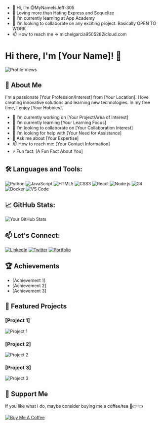 - 👋 Hi, I’m @MyNameIsJeff-305
- 👀 Loving more than Hating Express and Sequelize
- 🌱 I’m currently learning at App Academy
- 💞️ I’m looking to collaborate on any exciting project. Basically OPEN TO WORK
- 📫 How to reach me => michelgarcia9505282icloud.com

<!---
MyNameIsJeff-305/MyNameIsJeff-305 is a ✨ special ✨ repository because its `README.md` (this file) appears on your GitHub profile.
You can click the Preview link to take a look at your changes.
--->
# Hi there, I'm [Your Name]! 👋

![Profile Views](https://komarev.com/ghpvc/?username=your-github-username&color=green)

## 🚀 About Me
I'm a passionate [Your Profession/Interest] from [Your Location]. I love creating innovative solutions and learning new technologies. In my free time, I enjoy [Your Hobbies].

- 🔭 I’m currently working on [Your Project/Area of Interest]
- 🌱 I’m currently learning [Your Learning Focus]
- 👯 I’m looking to collaborate on [Your Collaboration Interest]
- 🤔 I’m looking for help with [Your Need for Assistance]
- 💬 Ask me about [Your Expertise]
- 📫 How to reach me: [Your Contact Information]
- ⚡ Fun fact: [A Fun Fact About You]

## 🛠️ Languages and Tools:
![Python](https://img.shields.io/badge/-Python-000?&logo=Python)
![JavaScript](https://img.shields.io/badge/-JavaScript-000?&logo=JavaScript)
![HTML5](https://img.shields.io/badge/-HTML5-000?&logo=HTML5)
![CSS3](https://img.shields.io/badge/-CSS3-000?&logo=CSS3)
![React](https://img.shields.io/badge/-React-000?&logo=React)
![Node.js](https://img.shields.io/badge/-Node.js-000?&logo=Node.js)
![Git](https://img.shields.io/badge/-Git-000?&logo=Git)
![Docker](https://img.shields.io/badge/-Docker-000?&logo=Docker)
![VS Code](https://img.shields.io/badge/-VS%20Code-000?&logo=Visual%20Studio%20Code)

## 📈 GitHub Stats:
![Your GitHub Stats](https://github-readme-stats.vercel.app/api?username=your-github-username&show_icons=true&theme=radical)

## 📫 Let's Connect:
[![LinkedIn](https://img.shields.io/badge/-LinkedIn-0077B5?&logo=linkedin&logoColor=white&link=https://www.linkedin.com/in/your-linkedin-username/)](https://www.linkedin.com/in/your-linkedin-username/)
[![Twitter](https://img.shields.io/badge/-Twitter-1DA1F2?&logo=twitter&logoColor=white&link=https://twitter.com/your-twitter-username/)](https://twitter.com/your-twitter-username/)
[![Portfolio](https://img.shields.io/badge/-Portfolio-000?&logo=portfolio&logoColor=white&link=https://your-portfolio.com/)](https://your-portfolio.com/)

## 🏆 Achievements
- [Achievement 1]
- [Achievement 2]
- [Achievement 3]

## 🌟 Featured Projects
### [Project 1]
![Project 1](https://github-readme-stats.vercel.app/api/pin/?username=your-github-username&repo=project-1&show_owner=true)

### [Project 2]
![Project 2](https://github-readme-stats.vercel.app/api/pin/?username=your-github-username&repo=project-2&show_owner=true)

### [Project 3]
![Project 3](https://github-readme-stats.vercel.app/api/pin/?username=your-github-username&repo=project-3&show_owner=true)

## 💖 Support Me
If you like what I do, maybe consider buying me a coffee/tea 🥺👉👈

[![Buy Me A Coffee](https://img.shields.io/badge/-Buy%20me%20a%20coffee-FFDD00?style=flat&logo=buy-me-a-coffee&logoColor=black&link=https://www.buymeacoffee.com/your-coffee-username)](https://www.buymeacoffee.com/your-coffee-username)
